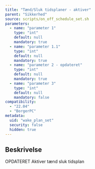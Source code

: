 ```yaml
---
title: "Tænd/Sluk tidsplaner - aktiver"
parent: "Sikkerhed"
source: scripts/on_off_schedule_set.sh
parameters:
  - name: "parameter 1"
    type: "int"
    default: null
    mandatory: true
  - name: "parameter 1.1"
    type: "int"
    default: null
    mandatory: true
  - name: "parameter 2 - opdateret"
    type: "int"
    default: null
    mandatory: true
  - name: "parameter 3"
    type: "int"
    default: null
    mandatory: false
compatibility:
  - "22.04"
  - "BorgerPC"
metadata:
  uid: "wake_plan_set"
  security: false
  hidden: true
---
```


## Beskrivelse
OPDATERET
Aktiver tænd sluk tidsplan
